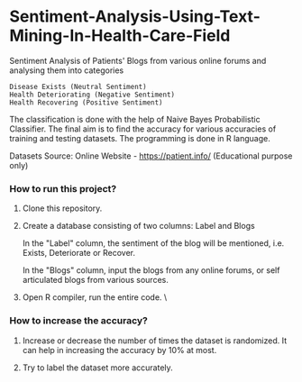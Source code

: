 # Sentiment-Analysis-Using-Text-Mining-In-Health-Care-Field
Sentiment Analysis of Patients' Blogs from various online forums and analysing them into categories 
 ```
 Disease Exists (Neutral Sentiment)
 Health Deteriorating (Negative Sentiment) 
 Health Recovering (Positive Sentiment) 
 ```
The classification is done with the help of Naive Bayes Probabilistic Classifier. The final aim is to find the accuracy for various accuracies of training and testing datasets. 
The programming is done in R language.

Datasets Source: Online Website - https://patient.info/ (Educational purpose only)

<h3>How to run this project?</h3> 

1. Clone this repository. 

2. Create a database consisting of two columns: Label and Blogs

   In the "Label" column, the sentiment of the blog will be mentioned, i.e. Exists, Deteriorate or Recover.
   
   In the "Blogs" column, input the blogs from any online forums, or self articulated blogs from various sources.
   
3. Open R compiler, run the entire code. \

<h3>How to increase the accuracy?</h3> 

1. Increase or decrease the number of times the dataset is randomized. It can help in increasing the accuracy by 10% at most. 

2. Try to label the dataset more accurately.
